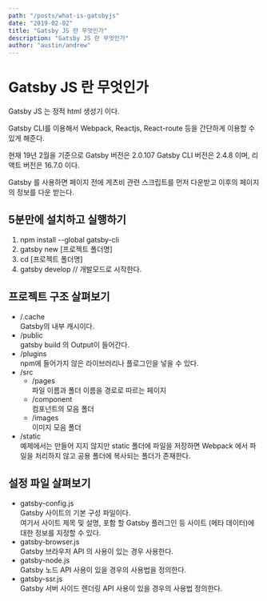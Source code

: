 ```yaml
---
path: "/posts/what-is-gatsbyjs"
date: "2019-02-02"
title: "Gatsby JS 란 무엇인가"
description: "Gatsby JS 란 무엇인가"
author: "austin/andrew"
---
```


# Gatsby JS 란 무엇인가

Gatsby JS 는 정적 html 생성기 이다.

Gatsby CLI를 이용해서 Webpack, Reactjs, React-route 등을 간단하게 이용할 수 있게 해준다.

현재 19년 2월을 기준으로 Gatsby 버전은 2.0.107 Gatsby CLI 버전은 2.4.8 이며, 리액트 버전은 16.7.0 이다.

Gatsby 를 사용하면 페이지 전에 게츠비 관련 스크립트를 먼저 다운받고 이후의 페이지의 정보를 다운 받는다.

## 5분만에 설치하고 실행하기

1. npm install --global gatsby-cli
2. gatsby new [프로젝트 폴더명]
3. cd [프로젝트 폴더명]
4. gatsby develop // 개발모드로 시작한다.

## 프로젝트 구조 살펴보기

- /.cache  
  Gatsby의 내부 캐시이다.
- /public  
  gatsby build 의 Output이 들어간다.
- /plugins  
  npm에 들어가지 않은 라이브러리나 플로그인을 넣을 수 있다.
- /src
  - /pages  
    파일 이름과 폴더 이름을 경로로 따르는 페이지
  - /component  
    컴포넌트의 모음 폴더
  - /images  
    이미지 모음 폴더
- /static  
  예제에서는 만들어 지지 않지만 static 폴더에 파일을 저장하면 Webpack 에서 파일을 처리하지 않고 공용 폴더에 복사되는 폴더가 존재한다.

## 설정 파일 살펴보기

- gatsby-config.js  
  Gatsby 사이트의 기본 구성 파일이다.  
  여기서 사이트 제목 및 설명, 포함 할 Gatsby 플러그인 등 사이트 (메타 데이터)에 대한 정보를 지정할 수 있다.
- gatsby-browser.js  
  Gatsby 브라우저 API 의 사용이 있는 경우 사용한다.
- gatsby-node.js  
  Gatsby 노드 API 사용이 있을 경우의 사용법을 정의한다.
- gatsby-ssr.js  
  Gatsby 서버 사이드 렌더링 API 사용이 있을 경우의 사용법 정의한다.

</end>
